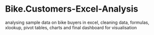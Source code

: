 # Bike.Customers-Excel-Analysis
analysing sample data on bike buyers in excel, cleaning data, formulas, xlookup, pivot tables, charts and final dashboard for visualisation
